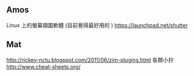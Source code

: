 
## Amos

Linux 上的螢幕擷圖軟體 (目前覺得最好用的 )
<https://launchpad.net/shutter>

## Mat

<http://rickey-nctu.blogspot.com/2011/06/zim-plugins.html>
各類小抄
<http://www.cheat-sheets.org/>